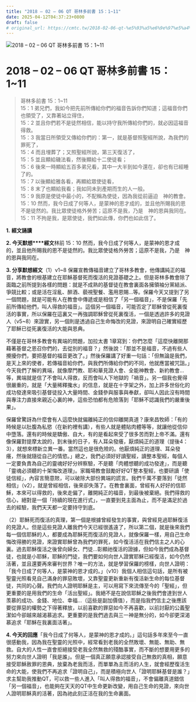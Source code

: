```yaml
---
title: "2018 – 02 – 06 QT 哥林多前書 15：1~11"
date: 2025-04-12T04:37:23+0800
draft: false
# original_url: https://cmtc.tw/2018-02-06-qt-%e5%93%a5%e6%9e%97%e5%a4%9a%e5%89%8d%e6%9b%b8-15%ef%bc%9a111
---
```


![2018 – 02 – 06 QT 哥林多前書 15：1\~11](/images/qt.jpg   "2018 – 02 – 06 QT 哥林多前書 15：1\~11")

# 2018 – 02 – 06 QT 哥林多前書 15：1\~11

> 哥林多前書 15：1\~11  
> 15：1 弟兄們，我如今把先前所傳給你們的福音告訴你們知道；這福音你們也領受了，又靠著站立得住，  
> 15：2 並且你們若不是徒然相信，能以持守我所傳給你們的，就必因這福音得救。  
> 15：3 我當日所領受又傳給你們的：第一，就是基督照聖經所說，為我們的罪死了，  
> 15：4 而且埋葬了；又照聖經所說，第三天復活了，  
> 15：5 並且顯給磯法看，然後顯給十二使徒看；  
> 15：6 後來一時顯給五百多弟兄看，其中一大半到如今還在，卻也有已經睡了的。  
> 15：7 以後顯給雅各看，再顯給眾使徒看，  
> 15：8 末了也顯給我看；我如同未到產期而生的人一般。  
> 15：9 我原是使徒中最小的，不配稱為使徒，因為我從前逼迫　神的教會。  
> 15：10 然而，我今日成了何等人，是蒙神的恩才成的，並且他所賜我的恩不是徒然的。我比眾使徒格外勞苦；這原不是我，乃是　神的恩與我同在。  
> 15：11 不拘是我，是眾使徒，我們如此傳，你們也如此信了。

**1.** **經文誦讀**

**2. 今天默想****經文**林前 15：10 然而，我今日成了何等人，是蒙神的恩才成的，並且他所賜我的恩不是徒然的。我比眾使徒格外勞苦；這原不是我，乃是　神的恩與我同在。

**3. 分享默想經文**（1）v1\~8 保羅宣教傳福音建立了哥林多教會，他傳講純正的福音，將教會的根基建立在耶穌基督死而復活的見證基礎之上。但是哥林多教會除了面臨之前所提到各樣的問題：就是不成熟的基督徒在教會裏面各擁領袖分黨結派、爭競比較；或是活在淫亂、醉酒、藐視聖餐、濫用恩賜…等。保羅今天又提到了另一個問題，就是可能有人在教會中傳遞或是相信了「另一個福音」，不是保羅「先前所傳給他們，叫人得救的福音」。這個另一個福音，可能否定了耶穌曾從死裏復活的事實，所以保羅在這裏又一再強調耶穌曾從死裏復活，一個是透過許多的見證人（v5\~8）來證實，另一個則是透過自己生命悔改的見證，來證明自己確實經歷了耶穌已從死裏復活的大能與恩典。

不僅是在哥林多教會有異端的問題，加拉太書 1章寫到：你們怎麼「這麼快離開那藉著基督之恩召你們的，去從別的福音？」然後說：「那並不是福音，不過有些人攪擾你們，要把基督的福音更改了。」然後保羅講了好重一句話：「但無論是我們，是天上來的使者，若傳福音給你們，與我們所傳給你們的不同，他就應當被咒詛。」今天我們了解的異端，就像摩門教、耶和華見證人會、全能神教會、新約教會…等，異端就是信了不會叫人得救，反而會叫人下地獄的「禍音」。另一個我也覺得很嚴重的，就是「大量稀釋攙水」的信息，就是在十字架之外，加上許多世俗化的成功發達來吸引基督徒投入大量時間、金錢參與服事與奉獻，卻叫人因此沒有時間與專注力直接來親近心裏的神，這些恐怕都有危險落到「耶穌不認識我們的嚴重後果」。

保羅曾驚訝為什麼會有人這麼快就偏離純正的信仰離開真道？康來昌牧師：「有的時候是以肚腹為私慾（在新約裡有講），有些人就是體貼肉體等等，就讓他從信仰中墮落。還有的時候是驕傲、自大，有的是看起來受了很多苦而對上帝不滿。還有像保羅對提摩太說的，到末後的日子，有人耳朵發癢，厭煩純正的道理（提後4：3），就想來標新立異一番。當然這也是很危險的。他厭煩純正的道理、耳朵發癢，然後就隨從自己的情慾。」總之，我們必須好好讀聖經，讀整本聖經，每個人一定要負責為自己的靈魂好好分辨察驗，不是聽「肉體想聽的成功發達」，而是聽「靈魂必須聽的十架悔改道理」。家職場教會鼓勵好好QT整本聖經，也要研讀「使徒信經」，內容言簡意賅，可以破除大部份異端的謊言。我們千萬不要落到「徒然相信」（v2），就是曾經相信，後來卻失落了。在教會裏面，曾經有人好好的信耶穌，本來可以得救的，後來走偏了，離開純正的福音，到最後被棄絕。我們得救的信心，絕對是一個「持續的現在進行式」，一直要到見主面為止，而不是滿足於過去的經驗，我們天天都一定要持守到底。

（2）耶穌死而復活的真理，第一個是根據曾經發生的事實，與曾經見過耶穌復活的見證人。但是這些見證人離我們今天已經很遙遠了，所以第二個，就是後來我們每一個信耶穌的人，都要成為耶穌死而復活的見證人，就像保羅一樣，用自己生命悔改得勝的見證，來證實耶穌曾為我們的罪死，如今復活活在我們信主之人的心裏。過去耶穌復活之後曾向婦女、門徒…彰顯祂復活的證據，但如今我們成為基督徒，也就是小耶穌，耶穌的門徒，我們要如何向世人證實耶穌已經復活，如今仍然活著，並且還要再來審判世界？唯一的方法，就是學習保羅的榜樣，向世人證明：「我今日成了何等人，是蒙神的恩才成的。」（v10）我個人相信這句話，是所有被聖靈光照看見自己滿身的罪惡敗壞，又靠聖靈更新重新有復活新生命的每位基督徒，共同的心聲。我們向人證明耶穌是主，可以用寫下來流傳至今的「聖經」，但更重要的是用我們的生命「活出聖經」。我絕不是在說信耶穌之後我們會達到世人羡慕的成功、金錢、地位、幸福…（這些是副加價值），而是指我們信主之後應該要從罪惡的權勢之下得著釋放，以前喜歡的罪惡如今不再喜歡，以前討厭的公義聖潔如今卻越來越渴慕追求。更重要的是我們過去與三一神是無分的，如今卻更深渴慕追求「耶穌在我裏面活著」。

**4. 今天的回應**「我今日成了何等人，是蒙神的恩才成的。」這句話多年來至今一直很感動我，因為我在聖靈的光照中，經常看到老我的全然敗壞、無能、無助、無救。自大的人性一直會拒絕接受老我全然無救的殘酷事實，而不斷的想要用更多的努力來向世人證明「我是誰」。但是一個真正願意承認接受自己無救的真相，願意接受耶穌赦罪的恩典，放棄為老我而活，而單單為主而活的人生，就會經歷復活生命的大能，使我們不再追求「證明自己」，而是積極向世人「證明耶穌基督是誰？」求主幫助我推動QT，可以救一些人進入「叫人得救的福音」，不會偏離真道錯信「另一個福音」，也能夠在天天的QT中生命更新改變，用自己生命的見證，來向世人證明耶穌真的活著，因為祂此刻正活在我的生命裏面。